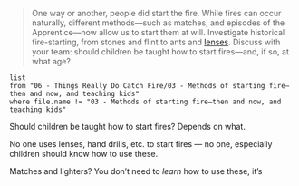 > One way or another, people did start the fire. While fires can occur naturally, different methods—such as matches, and episodes of the Apprentice—now allow us to start them at will. Investigate historical fire-starting, from stones and flint to ants and [lenses](https://www.youtube.com/watch?v=0ZNsfx7soUs). Discuss with your team: should children be taught how to start fires—and, if so, at what age?

```dataview
list
from "06 - Things Really Do Catch Fire/03 - Methods of starting fire—then and now, and teaching kids"
where file.name != "03 - Methods of starting fire—then and now, and teaching kids"
```

Should children be taught how to start fires? Depends on what.

No one uses lenses, hand drills, etc. to start fires — no one, especially children should know how to use these.

Matches and lighters? You don’t need to *learn* how to use these, it’s 